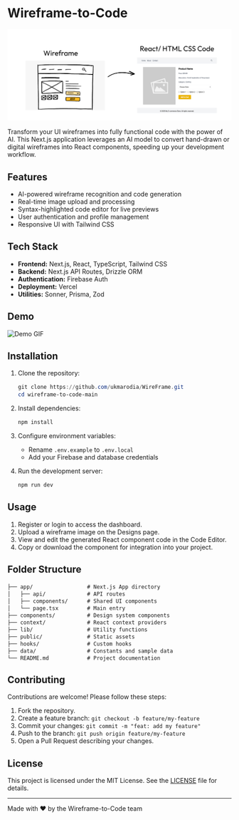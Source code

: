 # Wireframe-to-Code

![Wireframe-to-Code Logo](./public/Wireframetocode.png)

Transform your UI wireframes into fully functional code with the power of AI. This Next.js application leverages an AI model to convert hand-drawn or digital wireframes into React components, speeding up your development workflow.

## Features

- AI-powered wireframe recognition and code generation
- Real-time image upload and processing
- Syntax-highlighted code editor for live previews
- User authentication and profile management
- Responsive UI with Tailwind CSS

## Tech Stack

- **Frontend:** Next.js, React, TypeScript, Tailwind CSS
- **Backend:** Next.js API Routes, Drizzle ORM
- **Authentication:** Firebase Auth
- **Deployment:** Vercel
- **Utilities:** Sonner, Prisma, Zod

## Demo

![Demo GIF](./public/demo.gif)

## Installation

1. Clone the repository:
   ```powershell
   git clone https://github.com/ukmarodia/WireFrame.git
   cd wireframe-to-code-main
   ```
2. Install dependencies:
   ```powershell
   npm install
   ```
3. Configure environment variables:
   - Rename `.env.example` to `.env.local`
   - Add your Firebase and database credentials

4. Run the development server:
   ```powershell
   npm run dev
   ```

## Usage

1. Register or login to access the dashboard.
2. Upload a wireframe image on the Designs page.
3. View and edit the generated React component code in the Code Editor.
4. Copy or download the component for integration into your project.

## Folder Structure

```
├── app/                 # Next.js App directory
│   ├── api/             # API routes
│   ├── components/      # Shared UI components
│   └── page.tsx         # Main entry
├── components/          # Design system components
├── context/             # React context providers
├── lib/                 # Utility functions
├── public/              # Static assets
├── hooks/               # Custom hooks
├── data/                # Constants and sample data
└── README.md            # Project documentation
```

## Contributing

Contributions are welcome! Please follow these steps:

1. Fork the repository.
2. Create a feature branch: `git checkout -b feature/my-feature`
3. Commit your changes: `git commit -m "feat: add my feature"`
4. Push to the branch: `git push origin feature/my-feature`
5. Open a Pull Request describing your changes.

## License

This project is licensed under the MIT License. See the [LICENSE](LICENSE) file for details.

---

Made with ❤️ by the Wireframe-to-Code team

